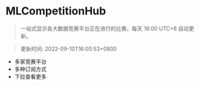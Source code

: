 # MLCompetitionHub

> 一站式显示各大数据竞赛平台正在进行的比赛，每天 16:00 UTC+8 自动更新。
  
> 更新时间: 2022-09-10T16:00:53+0800 

* 多家竞赛平台
* 多种订阅方式
* 下拉查看更多